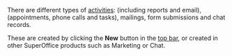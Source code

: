 <!-- markdownlint-disable-file MD041 -->
There are different types of [activities][2]: (including reports and email), (appointments, phone calls and tasks), mailings, form submissions and chat records.

These are created by clicking the **New** button in the [top bar][1], or created in other SuperOffice products such as Marketing or Chat.

<!-- Referenced links -->
[1]: ../getting-started/main-screen/buttons-in-menu-bar.md
[2]: ../basics/activity.md
